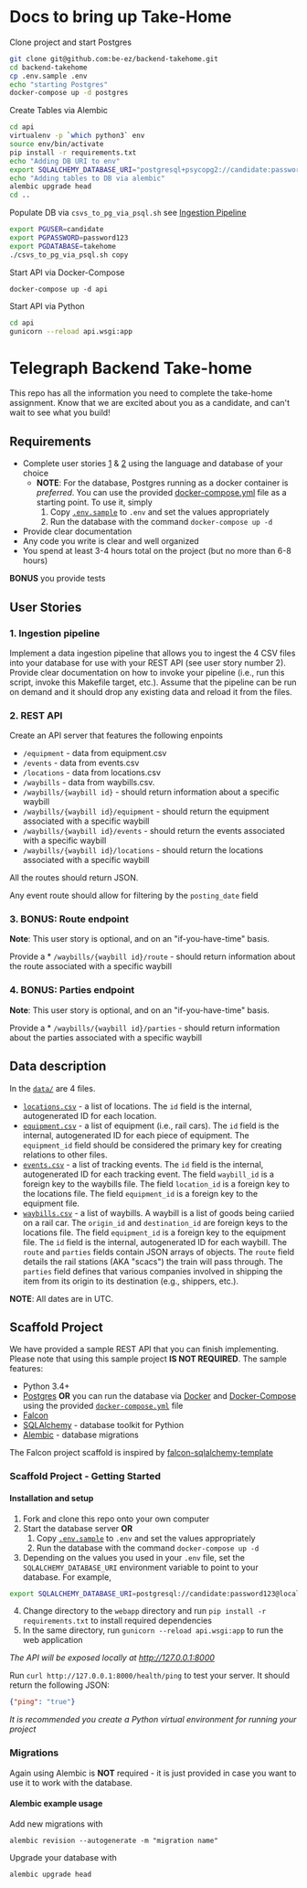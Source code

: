 # Docs to bring up Take-Home

Clone project and start Postgres
```sh
git clone git@github.com:be-ez/backend-takehome.git 
cd backend-takehome
cp .env.sample .env
echo "starting Postgres"
docker-compose up -d postgres
```

Create Tables via Alembic
```sh
cd api
virtualenv -p `which python3` env
source env/bin/activate
pip install -r requirements.txt
echo "Adding DB URI to env"
export SQLALCHEMY_DATABASE_URI="postgresql+psycopg2://candidate:password123@localhost:5432/takehome"
echo "Adding tables to DB via alembic"
alembic upgrade head
cd ..
```

Populate DB via `csvs_to_pg_via_psql.sh` see [Ingestion Pipeline](./Ingestion_Pipline.md)
```sh
export PGUSER=candidate
export PGPASSWORD=password123
export PGDATABASE=takehome
./csvs_to_pg_via_psql.sh copy
```
Start API via Docker-Compose
```
docker-compose up -d api
```

Start API via Python
```sh
cd api
gunicorn --reload api.wsgi:app
```

# Telegraph Backend Take-home

This repo has all the information you need to complete the take-home assignment. Know that we are excited about you as a candidate, and can't wait to see what you build!

## Requirements

- Complete user stories [1](#1-ingestion-pipeline) & [2](#2-rest-api) using the language and database of your choice
  - **NOTE**: For the database, Postgres running as a docker container is *preferred*. You can use the provided [docker-compose.yml](./docker-compose.yml) file as a starting point. To use it, simply 
    1. Copy [`.env.sample`](./.env.sample) to `.env` and set the values appropriately
    2. Run the database with the command `docker-compose up -d`
- Provide clear documentation
- Any code you write is clear and well organized
- You spend at least 3-4 hours total on the project (but no more than 6-8 hours)

**BONUS** you provide tests

## User Stories

### 1. Ingestion pipeline

Implement a data ingestion pipeline that allows you to ingest the 4 CSV files into your database for use with your REST API (see user story number 2). Provide clear documentation on how to invoke your pipeline (i.e., run this script, invoke this Makefile target, etc.). Assume that the pipeline can be run on demand and it should drop any existing data and reload it from the files.

### 2. REST API

Create an API server that features the following enpoints

* `/equipment` - data from equipment.csv
* `/events` - data from events.csv
* `/locations` - data from locations.csv
* `/waybills` - data from waybills.csv.
* `/waybills/{waybill id}` - should return information about a specific waybill
* `/waybills/{waybill id}/equipment` - should return the equipment associated with a specific waybill
* `/waybills/{waybill id}/events` - should return the events associated with a specific waybill
* `/waybills/{waybill id}/locations` - should return the locations associated with a specific waybill

All the routes should return JSON.

Any event route should allow for filtering by the `posting_date` field

### 3. **BONUS**: Route endpoint

**Note**: This user story is optional, and on an "if-you-have-time" basis.

Provide a * `/waybills/{waybill id}/route` - should return information about the route associated with a specific waybill

### 4. **BONUS**: Parties endpoint

**Note**: This user story is optional, and on an "if-you-have-time" basis.

Provide a * `/waybills/{waybill id}/parties` - should return information about the parties associated with a specific waybill

## Data description

In the [`data/`](./data) are 4 files.

- [`locations.csv`](./data/locations.csv) - a list of locations. The `id` field is the internal, autogenerated ID for each location. 
- [`equipment.csv`](./data/equipment.csv) - a list of equipment (i.e., rail cars). The `id` field is the internal, autogenerated ID for each piece of equipment. The `equipment_id` field should be considered the primary key for creating relations to other files.
- [`events.csv`](./data/events.csv) - a list of tracking events. The `id` field is the internal, autogenerated ID for each tracking event. The field `waybill_id` is a foreign key to the waybills file. The field `location_id` is a foreign key to the locations file. The field `equipment_id` is a foreign key to the equipment file.
- [`waybills.csv`](./data/waybills.csv) - a list of waybills. A waybill is a list of goods being cariied on a rail car. The `origin_id` and `destination_id` are foreign keys to the locations file. The field `equipment_id` is a foreign key to the equipment file. The `id` field is the internal, autogenerated ID for each waybill. The `route` and `parties` fields contain JSON arrays of objects. The `route` field details the rail stations (AKA "scacs") the train will pass through. The `parties` field defines that various companies involved in shipping the item from its origin to its destination (e.g., shippers, etc.).

**NOTE**: All dates are in UTC.

## Scaffold Project

We have provided a sample REST API that you can finish implementing. Please note that using this sample project **IS NOT REQUIRED**. The sample features:

- Python 3.4+
- [Postgres](https://www.postgresql.org) **OR** you can run the database via [Docker](https://www.docker.com) and [Docker-Compose](https://docs.docker.com/compose/) using the provided [`docker-compose.yml`](./docker-compose.yml) file
- [Falcon](https://falcon.readthedocs.io/en/stable/)
- [SQLAlchemy](https://www.sqlalchemy.org) - database toolkit for Pythion
- [Alembic](https://alembic.sqlalchemy.org/en/latest/) - database migrations

The Falcon project scaffold is inspired by [falcon-sqlalchemy-template](https://github.com/tomlaszczuk/falcon-sqlalchemy-template)

### Scaffold Project - Getting Started

#### Installation and setup

1. Fork and clone this repo onto your own computer
2. Start the database server
    **OR**
    1. Copy [`.env.sample`](./.env.sample) to `.env` and set the values appropriately
    2. Run the database with the command `docker-compose up -d`
3. Depending on the values you used in your `.env` file, set the `SQLALCHEMY_DATABASE_URI` environment variable to point to your database. For example,
  ```bash
  export SQLALCHEMY_DATABASE_URI=postgresql://candidate:password123@localhost:5432/takehome
  ``` 
4. Change directory to the `webapp` directory and run `pip install -r requirements.txt` to install required dependencies
5. In the same directory, run `gunicorn --reload api.wsgi:app` to run the web application

*The API will be exposed locally at http://127.0.0.1:8000*

Run `curl http://127.0.0.1:8000/health/ping` to test your server. It should return the following JSON:

```json
{"ping": "true"}
```

*It is recommended you create a Python virtual environment for running your project*

### Migrations

Again using Alembic is **NOT** required - it is just provided in case you want to use it to work with the database.
#### Alembic example usage 
Add new migrations with

```
alembic revision --autogenerate -m "migration name"
```

Upgrade your database with

```
alembic upgrade head
```